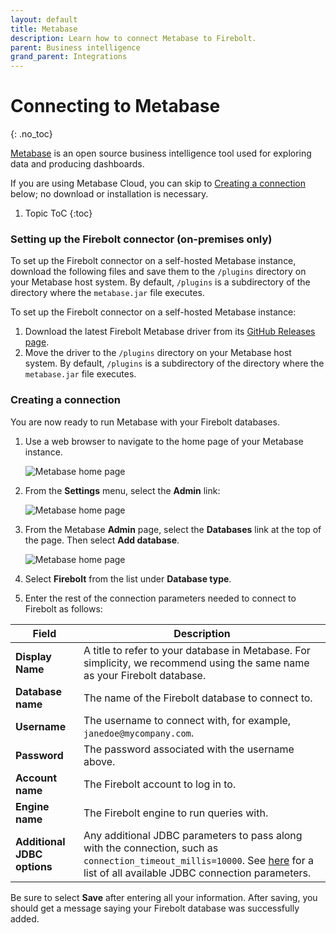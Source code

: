 ```yaml
---
layout: default
title: Metabase
description: Learn how to connect Metabase to Firebolt.
parent: Business intelligence
grand_parent: Integrations
---
```


# Connecting to Metabase
{: .no_toc}

[Metabase](https://www.metabase.com/) is an open source business intelligence tool used for exploring data and producing dashboards.

If you are using Metabase Cloud, you can skip to [Creating a connection](#creating-a-connection) below; no download or installation is necessary. 

1. Topic ToC
{:toc}

### Setting up the Firebolt connector (on-premises only)

To set up the Firebolt connector on a self-hosted Metabase instance, download the following files and save them to the `/plugins` directory on your Metabase host system. By default, `/plugins` is a subdirectory of the directory where the `metabase.jar` file executes.

To set up the Firebolt connector on a self-hosted Metabase instance:
1. Download the latest Firebolt Metabase driver from its [GitHub Releases page](https://github.com/firebolt-db/metabase-firebolt-driver/releases).
2. Move the driver to the `/plugins` directory on your Metabase host system. By default, `/plugins` is a subdirectory of the directory where the `metabase.jar` file executes.

### Creating a connection

You are now ready to run Metabase with your Firebolt databases.

1. Use a web browser to navigate to the home page of your Metabase instance.

    ![Metabase home page](../../assets/images/Metabase_home.png)

2. From the **Settings** menu, select the **Admin** link:

    ![Metabase home page](../../assets/images/Metabase_admin_menu.png)

3. From the Metabase **Admin** page, select the **Databases** link at the top of the page. Then select **Add database**.  

    ![Metabase home page](../../assets/images/Metabase_admin_menu2.png)

4. Select **Firebolt** from the list under **Database type**.

5. Enter the rest of the connection parameters needed to connect to Firebolt as follows:

| Field                          | Description                                                                  | 
| ------------------------------ | ---------------------------------------------------------------------------- |
| **Display Name**               | A title to refer to your database in Metabase. For simplicity, we recommend using the same name as your Firebolt database. |
| **Database name**              | The name of the Firebolt database to connect to.                             |
| **Username**                   | The username to connect with, for example, `janedoe@mycompany.com`.          |
| **Password**                   | The password associated with the username above.                             |
| **Account name**               | The Firebolt account to log in to.                                           |
| **Engine name**                | The Firebolt engine to run queries with.                                     |
| **Additional JDBC options**    | Any additional JDBC parameters to pass along with the connection, such as `connection_timeout_millis=10000`. See [here](https://docs.firebolt.io/developing-with-firebolt/connecting-with-jdbc.html#available-connection-parameters) for a list of all available JDBC connection parameters. |

Be sure to select **Save** after entering all your information. After saving, you should get a message saying your Firebolt database was successfully added.
